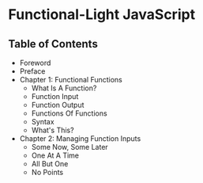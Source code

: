 # Functional-Light JavaScript

## Table of Contents

* Foreword
* Preface
* Chapter 1: Functional Functions
	* What Is A Function?
	* Function Input
	* Function Output
	* Functions Of Functions
	* Syntax
	* What's This?
* Chapter 2: Managing Function Inputs
	* Some Now, Some Later
	* One At A Time
	* All But One
	* No Points
